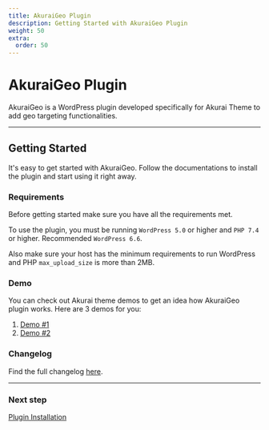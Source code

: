 ```yaml
---
title: AkuraiGeo Plugin
description: Getting Started with AkuraiGeo Plugin
weight: 50
extra:
  order: 50
---
```


# AkuraiGeo Plugin

AkuraiGeo is a WordPress plugin developed specifically for Akurai Theme to add geo targeting functionalities.

---

## Getting Started

It's easy to get started with AkuraiGeo. Follow the documentations to install the plugin and start using it right away.

### Requirements

Before getting started make sure you have all the requirements met.

To use the plugin, you must be running `WordPress 5.0` or higher and `PHP 7.4` or higher.
Recommended `WordPress 6.6`.

Also make sure your host has the minimum requirements to run WordPress and PHP `max_upload_size` is more than 2MB.

### Demo

You can check out Akurai theme demos to get an idea how AkuraiGeo plugin works.
Here are 3 demos for you:

1. [Demo #1](https://demos.dinomatic.com/atlanta/akurai-geo)
2. [Demo #2](https://demos.dinomatic.com/dortmund/akurai-geo)

### Changelog

Find the full changelog [here](https://dinomatic.com/plugins/akurai-geo/changelog).

---

### Next step

[Plugin Installation](/docs/akurai-geo/installation/)
